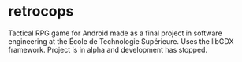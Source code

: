 # retrocops
Tactical RPG game for Android made as a final project in software engineering at the École de Technologie Supérieure.
Uses the libGDX framework.
Project is in alpha and development has stopped.
